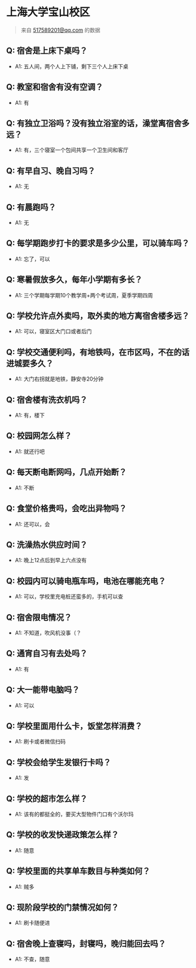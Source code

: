 # 上海大学宝山校区
> 来自 517589201@qq.com 的数据
## Q: 宿舍是上床下桌吗？
- A1: 五人间，两个人上下铺，剩下三个人上床下桌
## Q: 教室和宿舍有没有空调？
- A1: 有
## Q: 有独立卫浴吗？没有独立浴室的话，澡堂离宿舍多远？
- A1: 有，三个寝室一个包间共享一个卫生间和客厅
## Q: 有早自习、晚自习吗？
- A1: 无
## Q: 有晨跑吗？
- A1: 无
## Q: 每学期跑步打卡的要求是多少公里，可以骑车吗？
- A1: 忘了，可以
## Q: 寒暑假放多久，每年小学期有多长？
- A1: 三个学期每学期10个教学周+两个考试周，夏季学期四周
## Q: 学校允许点外卖吗，取外卖的地方离宿舍楼多远？
- A1: 可以，寝室区大门口或者后门
## Q: 学校交通便利吗，有地铁吗，在市区吗，不在的话进城要多久？
- A1: 大门右拐就是地铁，静安寺20分钟
## Q: 宿舍楼有洗衣机吗？
- A1: 有，楼下
## Q: 校园网怎么样？
- A1: 就还行吧
## Q: 每天断电断网吗，几点开始断？
- A1: 不断
## Q: 食堂价格贵吗，会吃出异物吗？
- A1: 还可以，会
## Q: 洗澡热水供应时间？
- A1: 晚上12点后到早上六点没有
## Q: 校园内可以骑电瓶车吗，电池在哪能充电？
- A1: 可以，学校里充电桩还蛮多的，手机可以查
## Q: 宿舍限电情况？
- A1: 不知道，吹风机没事（？
## Q: 通宵自习有去处吗？
- A1: 有
## Q: 大一能带电脑吗？
- A1: 可以
## Q: 学校里面用什么卡，饭堂怎样消费？
- A1: 刷卡或者微信扫码
## Q: 学校会给学生发银行卡吗？
- A1: 发
## Q: 学校的超市怎么样？
- A1: 该有的都挺全的，要买大型物件门口有个沃尔玛
## Q: 学校的收发快递政策怎么样？
- A1: 随意
## Q: 学校里面的共享单车数目与种类如何？
- A1: 贼多
## Q: 现阶段学校的门禁情况如何？
- A1: 刷卡随便进
## Q: 宿舍晚上查寝吗，封寝吗，晚归能回去吗？
- A1: 不查，随意